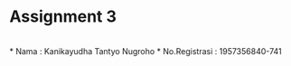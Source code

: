 # Assignment 3
<br>
* Nama           : Kanikayudha Tantyo Nugroho
* No.Registrasi  : 1957356840-741
